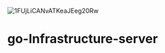 ![1FUjLiCANvATKeaJEeg20Rw](https://user-images.githubusercontent.com/55211307/140595066-8b2b3a38-23db-452c-bfaa-d90bf35c848f.png) 
# go-Infrastructure-server
